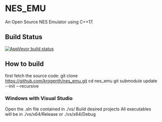 # NES_EMU

An Open Source NES Emulator using C++17.

## Build Status
[![AppVeyor build status](https://ci.appveyor.com/api/projects/status/8yhgowh6j3fxwlo1/branch/main?svg=true)](https://ci.appveyor.com/project/krogenth/nes-emu/branch/main)

## How to build

first fetch the source code:
    git clone https://github.com/krogenth/nes_emu.git
    cd nes_emu
    git submodule update --init --recursive

### Windows with Visual Studio

Open the .sln file contained in ./vs/
Build desired projects
All executables will be in ./vs/x64/Release or ./vs/x64/Debug
